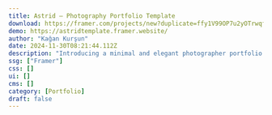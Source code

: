 ```yaml
---
title: Astrid — Photography Portfolio Template
download: https://framer.com/projects/new?duplicate=ffy1V99OP7u2yOTrwqfy&via=kgnkrsn&duplicateType=siteTemplate
demo: https://astridtemplate.framer.website/
author: "Kağan Kurşun"
date: 2024-11-30T08:21:44.112Z
description: "Introducing a minimal and elegant photographer portfolio template meticulously crafted for Framer. Seamlessly blending form and function, this template offers a refined showcase for your captivating visuals. With its clean design and intuitive navigation, it empowers photographers to effortlessly present their work in a way that resonates with both simplicity and sophistication. Elevate your portfolio with this sophisticated template and let your images take center stage."
ssg: ["Framer"]
css: []
ui: []
cms: []
category: [Portfolio]
draft: false
---
```

